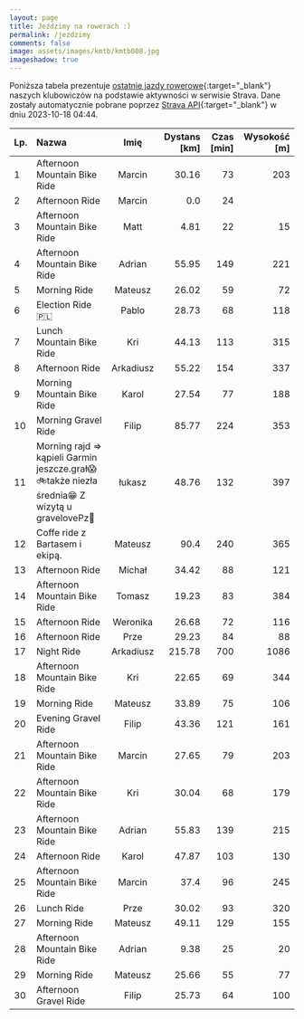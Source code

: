 ```yaml
---
layout: page
title: Jeździmy na rowerach :)
permalink: /jezdzimy
comments: false
image: assets/images/kmtb/kmtb008.jpg
imageshadow: true
---
```


Poniższa tabela prezentuje [ostatnie jazdy rowerowe](https://www.strava.com/clubs/336381){:target="_blank"} naszych klubowiczów na podstawie aktywności w serwisie Strava. Dane zostały automatycznie pobrane poprzez [Strava API](https://developers.strava.com/docs/reference/#api-Clubs-getClubActivitiesById){:target="_blank"} w dniu 2023-10-18 04:44.

Lp. | Nazwa | Imię | Dystans [km] | Czas [min] | Wysokość [m]
:--- | :--- | :---: | ---: | ---: | ---:
1|Afternoon Mountain Bike Ride|Marcin|30.16|73|203
2|Afternoon Ride|Marcin|0.0|24|
3|Afternoon Mountain Bike Ride|Matt|4.81|22|15
4|Afternoon Mountain Bike Ride|Adrian|55.95|149|221
5|Morning Ride|Mateusz|26.02|59|72
6|Election Ride 🇵🇱|Pablo|28.73|68|118
7|Lunch Mountain Bike Ride|Kri|44.13|113|315
8|Afternoon Ride|Arkadiusz|55.22|154|337
9|Morning Mountain Bike Ride|Karol|27.54|77|188
10|Morning Gravel Ride|Filip|85.77|224|353
11|Morning rajd => kąpieli Garmin jeszcze.grał😱🚲także niezła średnia😁 Z wizytą u gravelovePz🐏|łukasz|48.76|132|397
12|Coffe ride z Bartasem i ekipą.|Mateusz|90.4|240|365
13|Afternoon Ride|Michał|34.42|88|121
14|Afternoon Mountain Bike Ride|Tomasz|19.23|83|384
15|Afternoon Ride|Weronika|26.68|72|116
16|Afternoon Ride|Prze|29.23|84|88
17|Night Ride|Arkadiusz|215.78|700|1086
18|Afternoon Mountain Bike Ride|Kri|22.65|69|344
19|Morning Ride|Mateusz|33.89|75|106
20|Evening Gravel Ride|Filip|43.36|121|161
21|Afternoon Mountain Bike Ride|Marcin|27.65|79|203
22|Afternoon Mountain Bike Ride|Kri|30.04|68|179
23|Afternoon Mountain Bike Ride|Adrian|55.83|139|215
24|Afternoon Ride|Karol|47.87|103|130
25|Afternoon Mountain Bike Ride|Marcin|37.4|96|245
26|Lunch Ride|Prze|30.02|93|320
27|Morning Ride|Mateusz|49.11|129|155
28|Afternoon Mountain Bike Ride|Adrian|9.38|25|20
29|Morning Ride|Mateusz|25.66|55|77
30|Afternoon Gravel Ride|Filip|25.73|64|100
